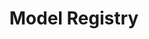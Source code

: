 ---
title: "Model Registry"
linkTitle: "Model Registry"
weight: 20
description: >
  Deploying AI capabilities to fleet of devices.
---